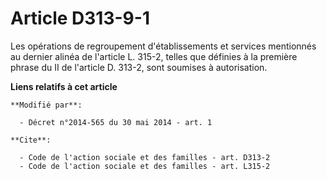 # Article D313-9-1

Les opérations de regroupement d'établissements et services mentionnés au dernier alinéa de l'article L. 315-2, telles que
définies à la première phrase du II de l'article D. 313-2, sont soumises à autorisation.

**Liens relatifs à cet article**

	**Modifié par**:

	  - Décret n°2014-565 du 30 mai 2014 - art. 1

	**Cite**:

	  - Code de l'action sociale et des familles - art. D313-2
	  - Code de l'action sociale et des familles - art. L315-2
